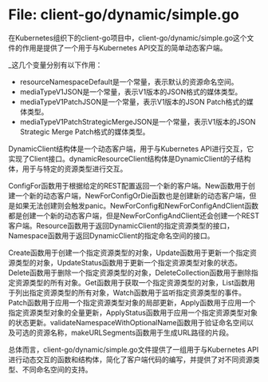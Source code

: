 # File: client-go/dynamic/simple.go

在Kubernetes组织下的client-go项目中，client-go/dynamic/simple.go这个文件的作用是提供了一个用于与Kubernetes API交互的简单动态客户端。

_这几个变量分别有以下作用：
- resourceNamespaceDefault是一个常量，表示默认的资源命名空间。
- mediaTypeV1JSON是一个常量，表示V1版本的JSON格式的媒体类型。
- mediaTypeV1PatchJSON是一个常量，表示V1版本的JSON Patch格式的媒体类型。
- mediaTypeV1PatchStrategicMergeJSON是一个常量，表示V1版本的JSON Strategic Merge Patch格式的媒体类型。

DynamicClient结构体是一个动态客户端，用于与Kubernetes API进行交互，它实现了Client接口。dynamicResourceClient结构体是DynamicClient的子结构体，用于与特定的资源类型进行交互。

ConfigFor函数用于根据给定的REST配置返回一个新的客户端。New函数用于创建一个新的动态客户端，NewForConfigOrDie函数也是创建新的动态客户端，但是如果无法创建则会触发panic。NewForConfig和NewForConfigAndClient函数都是创建一个新的动态客户端，但是NewForConfigAndClient还会创建一个REST客户端。Resource函数用于返回DynamicClient的指定资源类型的接口，Namespace函数用于返回DynamicClient的指定命名空间的接口。

Create函数用于创建一个指定资源类型的对象，Update函数用于更新一个指定资源类型的对象，UpdateStatus函数用于更新一个指定资源类型对象的状态。Delete函数用于删除一个指定资源类型的对象，DeleteCollection函数用于删除指定资源类型的所有对象。Get函数用于获取一个指定资源类型的对象，List函数用于列出指定资源类型的所有对象，Watch函数用于监听指定资源类型的事件。Patch函数用于应用一个指定资源类型对象的局部更新，Apply函数用于应用一个指定资源类型对象的全量更新，ApplyStatus函数用于应用一个指定资源类型对象的状态更新。validateNamespaceWithOptionalName函数用于验证命名空间以及可选的资源名称，makeURLSegments函数用于生成URL路径的片段。

总体而言，client-go/dynamic/simple.go文件提供了一组用于与Kubernetes API进行动态交互的函数和结构体，简化了客户端代码的编写，并提供了对不同资源类型、不同命名空间的支持。


